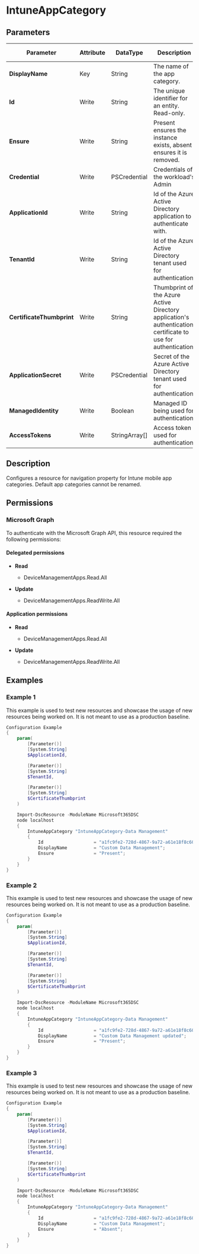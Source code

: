 ﻿# IntuneAppCategory

## Parameters

| Parameter | Attribute | DataType | Description | Allowed Values |
| --- | --- | --- | --- | --- |
| **DisplayName** | Key | String | The name of the app category. | |
| **Id** | Write | String | The unique identifier for an entity. Read-only. | |
| **Ensure** | Write | String | Present ensures the instance exists, absent ensures it is removed. | `Present`, `Absent` |
| **Credential** | Write | PSCredential | Credentials of the workload's Admin | |
| **ApplicationId** | Write | String | Id of the Azure Active Directory application to authenticate with. | |
| **TenantId** | Write | String | Id of the Azure Active Directory tenant used for authentication. | |
| **CertificateThumbprint** | Write | String | Thumbprint of the Azure Active Directory application's authentication certificate to use for authentication. | |
| **ApplicationSecret** | Write | PSCredential | Secret of the Azure Active Directory tenant used for authentication. | |
| **ManagedIdentity** | Write | Boolean | Managed ID being used for authentication. | |
| **AccessTokens** | Write | StringArray[] | Access token used for authentication. | |


## Description

Configures a resource for navigation property for Intune mobile app categories. Default app categories cannot be renamed.

## Permissions

### Microsoft Graph

To authenticate with the Microsoft Graph API, this resource required the following permissions:

#### Delegated permissions

- **Read**

    - DeviceManagementApps.Read.All

- **Update**

    - DeviceManagementApps.ReadWrite.All

#### Application permissions

- **Read**

    - DeviceManagementApps.Read.All

- **Update**

    - DeviceManagementApps.ReadWrite.All

## Examples

### Example 1

This example is used to test new resources and showcase the usage of new resources being worked on.
It is not meant to use as a production baseline.

```powershell
Configuration Example
{
    param(
        [Parameter()]
        [System.String]
        $ApplicationId,

        [Parameter()]
        [System.String]
        $TenantId,

        [Parameter()]
        [System.String]
        $CertificateThumbprint
    )

    Import-DscResource -ModuleName Microsoft365DSC
    node localhost
    {
        IntuneAppCategory "IntuneAppCategory-Data Management"
        {
            Id                   = "a1fc9fe2-728d-4867-9a72-a61e18f8c606";
            DisplayName          = "Custom Data Management";
            Ensure               = "Present";
        }
    }
}
```

### Example 2

This example is used to test new resources and showcase the usage of new resources being worked on.
It is not meant to use as a production baseline.

```powershell
Configuration Example
{
    param(
        [Parameter()]
        [System.String]
        $ApplicationId,

        [Parameter()]
        [System.String]
        $TenantId,

        [Parameter()]
        [System.String]
        $CertificateThumbprint
    )

    Import-DscResource -ModuleName Microsoft365DSC
    node localhost
    {
        IntuneAppCategory "IntuneAppCategory-Data Management"
        {
            Id                   = "a1fc9fe2-728d-4867-9a72-a61e18f8c606";
            DisplayName          = "Custom Data Management updated";
            Ensure               = "Present";
        }
    }
}
```

### Example 3

This example is used to test new resources and showcase the usage of new resources being worked on.
It is not meant to use as a production baseline.

```powershell
Configuration Example
{
    param(
        [Parameter()]
        [System.String]
        $ApplicationId,

        [Parameter()]
        [System.String]
        $TenantId,

        [Parameter()]
        [System.String]
        $CertificateThumbprint
    )

    Import-DscResource -ModuleName Microsoft365DSC
    node localhost
    {
        IntuneAppCategory "IntuneAppCategory-Data Management"
        {
            Id                   = "a1fc9fe2-728d-4867-9a72-a61e18f8c606";
            DisplayName          = "Custom Data Management";
            Ensure               = "Absent";
        }
    }
}
```

